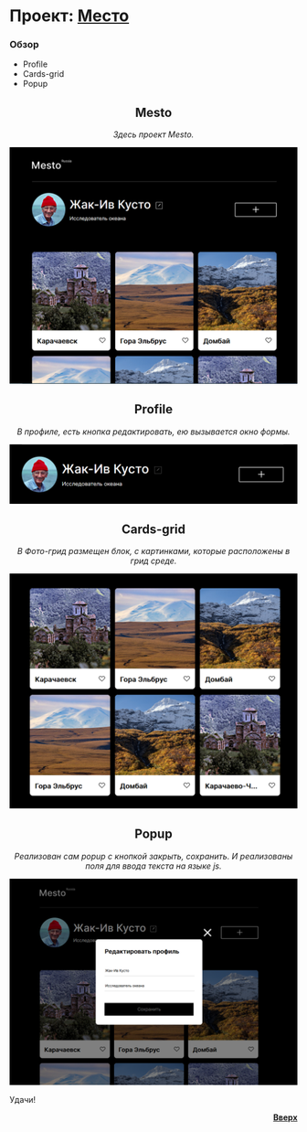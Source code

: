 <a id="anchor"></a>
# Проект: [Место](https://ilya-74.github.io/mesto/index.html)

### Обзор

* Profile
* Cards-grid
* Popup


__<h2 align="center">Mesto</h2>__
_<p align="center">Здесь проект Mesto.</p>_
![Картинка Mesto](readme_assets/mesto.png)


__<h2 align="center">Profile</h2>__
_<p align="center">В профиле, есть кнопка редактировать, ею вызывается окно формы.</p>_
![Картинка колонка грид](readme_assets/Profile.png)


__<h2 align="center">Cards-grid</h2>__
_<p align="center">В Фото-грид размещен блок, с картинками, которые расположены в грид среде.</p>_
![Картинка, колонка грид](readme_assets/Grid.png)


__<h2 align="center">Popup</h2>__
_<p align="center">Реализован сам popup с кнопкой закрыть, сохранить. И реализованы поля для ввода текста на языке js.</p>_
![Картинка колонка грид](readme_assets/popup.png)

Удачи!
[__<p align="end">Вверх</p>__](#anchor)